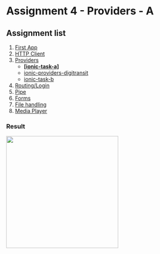 # Assignment 4 - Providers - A

## Assignment list
1. [First App](https://github.com/joonasmkauppinen/first-ionic-app/tree/master)
2. [HTTP Client](https://github.com/joonasmkauppinen/first-ionic-app/tree/http-a)
3. [Providers](https://github.com/joonasmkauppinen/first-ionic-app/tree/ionic-providers)
   - **[[ionic-task-a]](https://github.com/joonasmkauppinen/first-ionic-app/tree/ionic-providers)**
   - [ionic-providers-digitransit](https://github.com/joonasmkauppinen/first-ionic-app/tree/ionic-providers-digitransit)
   - [ionic-task-b](https://github.com/joonasmkauppinen/first-ionic-app/tree/ionic-providers-task-b)
4. [Routing/Login](https://github.com/joonasmkauppinen/first-ionic-app/tree/ionic-navigation-login)
5. [Pipe]()
6. [Forms]()
7. [File handling]()
8. [Media Player]()

### Result
<img src="https://user-images.githubusercontent.com/28673805/51313686-d97f0280-1a56-11e9-84fd-ae627e76b8e9.png" width="300">
